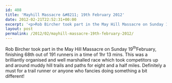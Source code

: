 ```yaml
---
id: 408
title: 'Mayhill Massacre &#8211; 19th February 2012'
date: 2012-02-21T22:52:31+00:00
excerpt: '<p>Rob Bircher took part in the May Hill Massacre on Sunday 19<sup>th</sup>February, finishing 68th out of 191 runners in a time of 1hr 13 mins. This was a brilliantly organised and well marshalled race which took competitors up and around muddy hill trails and paths for eight and a half miles. Definitely a must for a trail runner or anyone who fancies doing something a bit different!</p>'
layout: post
permalink: /2012/02/mayhill-massacre-19th-february-2012/
---
```

</p> 

Rob Bircher took part in the May Hill Massacre on Sunday 19<sup>th</sup>February, finishing 68th out of 191 runners in a time of 1hr 13 mins. This was a brilliantly organised and well marshalled race which took competitors up and around muddy hill trails and paths for eight and a half miles. Definitely a must for a trail runner or anyone who fancies doing something a bit different!